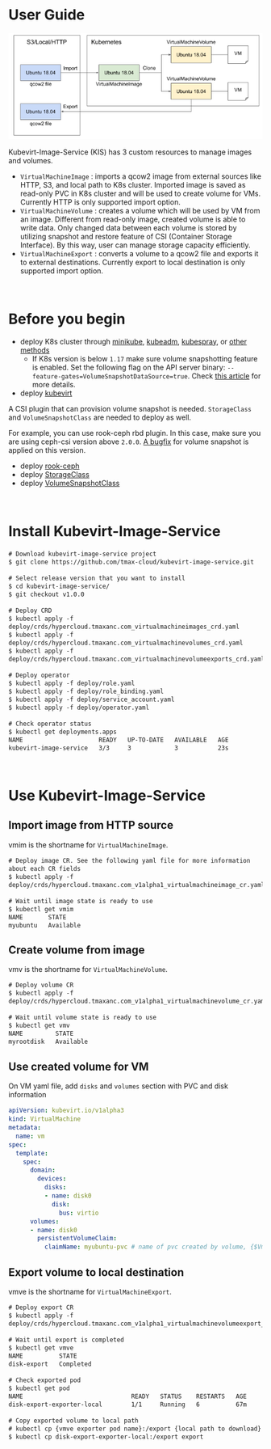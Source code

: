 # User Guide

![이미지설명](assets/kubevirt_image_service.png)

Kubevirt-Image-Service (KIS) has 3 custom resources to manage images and volumes. 

- `VirtualMachineImage` : imports a qcow2 image from external sources like HTTP, S3, and local path to K8s cluster. Imported image is saved as read-only PVC in K8s cluster and will be used to create volume for VMs. Currently HTTP is only supported import option.
- `VirtualMachineVolume` : creates a volume which will be used by VM from an image. Different from read-only image, created volume is able to write data. Only changed data between each volume is stored by utilizing snapshot and restore feature of CSI (Container Storage Interface). By this way, user can manage storage capacity efficiently. 
- `VirtualMachineExport` : converts a volume to a qcow2 file and exports it to external destinations. Currently export to local destination is only supported import option.

<br>

# Before you begin

- deploy K8s cluster through [minikube](https://kubernetes.io/docs/tasks/tools/install-minikube/), [kubeadm](https://kubernetes.io/docs/setup/production-environment/tools/kubeadm/install-kubeadm/), [kubespray](https://kubernetes.io/docs/setup/production-environment/tools/kubespray/), or [other methods](https://kubernetes.io/docs/setup/)
  - If K8s version is below `1.17` make sure volume snapshotting feature is enabled. Set the following flag on the API server binary: `--feature-gates=VolumeSnapshotDataSource=true`. Check [this article](https://kubernetes.io/blog/2018/10/09/introducing-volume-snapshot-alpha-for-kubernetes/#kubernetes-snapshots-requirements) for more details.
- deploy [kubevirt](https://kubevirt.io/pages/cloud.html)

A CSI plugin that can provision volume snapshot is needed. `StorageClass` and `VolumeSnapshotClass` are needed to deploy as well. 

For example, you can use rook-ceph rbd plugin. In this case, make sure you are using ceph-csi version above `2.0.0`. [A bugfix](https://github.com/rook/rook/issues/4624) for volume snapshot is applied on this version.

- deploy [rook-ceph](https://rook.github.io/docs/rook/master/ceph-quickstart.html)
- deploy [StorageClass](https://github.com/rook/rook/blob/master/cluster/examples/kubernetes/ceph/csi/rbd/storageclass.yaml)
- deploy [VolumeSnapshotClass](https://github.com/rook/rook/blob/master/cluster/examples/kubernetes/ceph/csi/rbd/snapshotclass.yaml)

<br>

# Install Kubevirt-Image-Service

``` shell
# Download kubevirt-image-service project 
$ git clone https://github.com/tmax-cloud/kubevirt-image-service.git

# Select release version that you want to install
$ cd kubevirt-image-service/
$ git checkout v1.0.0

# Deploy CRD
$ kubectl apply -f deploy/crds/hypercloud.tmaxanc.com_virtualmachineimages_crd.yaml
$ kubectl apply -f deploy/crds/hypercloud.tmaxanc.com_virtualmachinevolumes_crd.yaml
$ kubectl apply -f deploy/crds/hypercloud.tmaxanc.com_virtualmachinevolumeexports_crd.yaml

# Deploy operator
$ kubectl apply -f deploy/role.yaml
$ kubectl apply -f deploy/role_binding.yaml
$ kubectl apply -f deploy/service_account.yaml
$ kubectl apply -f deploy/operator.yaml

# Check operator status
$ kubectl get deployments.apps 
NAME                     READY   UP-TO-DATE   AVAILABLE   AGE
kubevirt-image-service   3/3     3            3           23s
```

<br>

# Use Kubevirt-Image-Service

## Import image from HTTP source

vmim is the shortname for `VirtualMachineImage`.

``` shell
# Deploy image CR. See the following yaml file for more information about each CR fields
$ kubectl apply -f deploy/crds/hypercloud.tmaxanc.com_v1alpha1_virtualmachineimage_cr.yaml

# Wait until image state is ready to use
$ kubectl get vmim
NAME       STATE
myubuntu   Available
```

## Create volume from image

vmv is the shortname for `VirtualMachineVolume`.

``` shell
# Deploy volume CR
$ kubectl apply -f deploy/crds/hypercloud.tmaxanc.com_v1alpha1_virtualmachinevolume_cr.yaml

# Wait until volume state is ready to use
$ kubectl get vmv
NAME         STATE
myrootdisk   Available
```

## Use created volume for VM 

On VM yaml file, add `disks` and `volumes` section with PVC and disk information

``` yaml
apiVersion: kubevirt.io/v1alpha3
kind: VirtualMachine
metadata:
  name: vm
spec:
  template:
    spec:
      domain:
        devices:
          disks:
          - name: disk0
            disk:
              bus: virtio
      volumes:
      - name: disk0
        persistentVolumeClaim:
          claimName: myubuntu-pvc # name of pvc created by volume, {$VmvName}-vmv-pvc
```

## Export volume to local destination

vmve is the shortname for `VirtualMachineExport`.

``` shell
# Deploy export CR
$ kubectl apply -f deploy/crds/hypercloud.tmaxanc.com_v1alpha1_virtualmachinevolumeexport_cr.yaml

# Wait until export is completed
$ kubectl get vmve
NAME          STATE
disk-export   Completed

# Check exported pod
$ kubectl get pod
NAME                              READY   STATUS    RESTARTS   AGE
disk-export-exporter-local        1/1     Running   6          67m

# Copy exported volume to local path
# kubectl cp {vmve exporter pod name}:/export {local path to download}
$ kubectl cp disk-export-exporter-local:/export export
```

